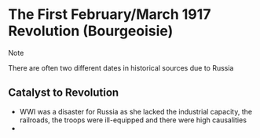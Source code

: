 # The First February/March 1917 Revolution (Bourgeoisie)

> [!note]
> There are often two different dates in historical sources due to Russia

## Catalyst to Revolution

- WWI was a disaster for Russia as she lacked the industrial capacity, the railroads, the troops were ill-equipped and there were high causalities
-
